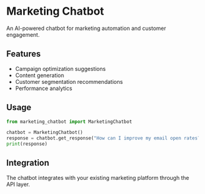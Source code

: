 # Marketing Chatbot

An AI-powered chatbot for marketing automation and customer engagement.

## Features

- Campaign optimization suggestions
- Content generation
- Customer segmentation recommendations
- Performance analytics

## Usage

```python
from marketing_chatbot import MarketingChatbot

chatbot = MarketingChatbot()
response = chatbot.get_response("How can I improve my email open rates?")
print(response)
```

## Integration

The chatbot integrates with your existing marketing platform through the API layer.